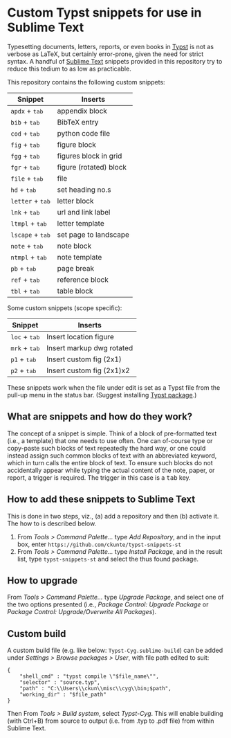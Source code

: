 # Custom Typst snippets for use in Sublime Text

Typesetting documents, letters, reports, or even books in [Typst] is not as verbose as LaTeX, but certainly error-prone, given the need for strict syntax. A handful of [Sublime Text][st] snippets provided in this repository try to reduce this tedium to as low as practicable.

This repository contains the following custom snippets:

| Snippet                   | Inserts                   |
| ------------------------- | --------------------------|
| `apdx` + <kbd>tab</kbd>   | appendix block            |
| `bib` + <kbd>tab</kbd>    | BibTeX entry              |
| `cod` + <kbd>tab</kbd>    | python code file          |
| `fig` + <kbd>tab</kbd>    | figure block              |
| `fgg` + <kbd>tab</kbd>    | figures block in grid     |
| `fgr` + <kbd>tab</kbd>    | figure (rotated) block    |
| `file` + <kbd>tab</kbd>   | file                      |
| `hd` + <kbd>tab</kbd>     | set heading no.s          |
| `letter` + <kbd>tab</kbd> | letter block              |
| `lnk` + <kbd>tab</kbd>    | url and link label        |
| `ltmpl` + <kbd>tab</kbd>  | letter template           |
| `lscape` + <kbd>tab</kbd> | set page to landscape     |
| `note` + <kbd>tab</kbd>   | note block                |
| `ntmpl` + <kbd>tab</kbd>  | note template             |
| `pb` + <kbd>tab</kbd>     | page break                |
| `ref` + <kbd>tab</kbd>    | reference block           |
| `tbl` + <kbd>tab</kbd>    | table block               |

Some custom snippets (scope specific):

| Snippet                   | Inserts                   |
| ------------------------- | --------------------------|
| `loc` + <kbd>tab</kbd>    | Insert location figure    |
| `mrk` + <kbd>tab</kbd>    | Insert markup dwg rotated |
| `p1` + <kbd>tab</kbd>     | Insert custom fig (2x1)   |
| `p2` + <kbd>tab</kbd>     | Insert custom fig (2x1)x2 |

These snippets work when the file under edit is set as a Typst file from the pull-up menu in the status bar. (Suggest installing [Typst package][tp].)

## What are snippets and how do they work?

The concept of a snippet is simple. Think of a block of pre-formatted text (i.e., a template) that one needs to use often. One can of-course type or copy-paste such blocks of text repeatedly the hard way, or one could instead assign such common blocks of text with an abbreviated keyword, which in turn calls the entire block of text. To ensure such blocks do not accidentally appear while typing the actual content of the note, paper, or report, a trigger is required. The trigger in this case is a <kbd>tab</kbd> key.

## How to add these snippets to Sublime Text

This is done in two steps, viz., (a) add a repository and then (b) activate it. The how to is described below.

1. From _Tools > Command Palette..._ type _Add Repository_, and in the input box, enter `https://github.com/ckunte/typst-snippets-st`
2. From _Tools > Command Palette..._ type _Install Package_, and in the result list, type `typst-snippets-st` and select the thus found package.

## How to upgrade 

From _Tools > Command Palette..._ type _Upgrade Package_, and select one of the two options presented (i.e., _Package Control: Upgrade Package_ or _Package Control: Upgrade/Overwrite All Packages_).

## Custom build

A custom build file (e.g. like below: `Typst-Cyg.sublime-build`) can be added under _Settings > Browse packages > User_, with file path edited to suit:

```
{
    "shell_cmd" : "typst compile \"$file_name\"",
    "selector" : "source.typ",
    "path" : "C:\\Users\\ckun\\misc\\cyg\\bin;$path",
    "working_dir" : "$file_path"
}
```
Then From _Tools > Build system_, select _Typst-Cyg_. This will enable building (with Ctrl+B) from source to output (i.e. from .typ to .pdf file) from within Sublime Text.

[Typst]: https://typst.app
[st]: https://www.sublimetext.com "Text editing done right."
[tp]: https://packagecontrol.io/packages/Typst